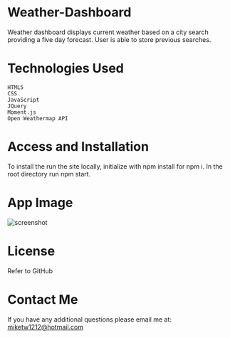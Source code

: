 # Weather-Dashboard 
Weather dashboard displays current weather based on a city search providing a five day forecast. User is able to store previous searches.

# Technologies Used
    HTML5
    CSS
    JavaScript
    JQuery
    Moment.js
    Open Weathermap API

# Access and Installation 

To install the run the site locally, initialize with npm install for npm i. In the root directory run npm start.

# App Image
![screenshot](./assets/Screen%20Shot%202022-10-13%20at%203.45.35%20PM.png)


# License
Refer to GitHub

# Contact Me
   If you have any additional questions please email me at: miketw1212@hotmail.com

